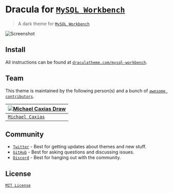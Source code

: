 # Dracula for [`MySQL Workbench`](https://www.mysql.com/products/workbench/)

> A dark theme for [`MySQL Workbench`](https://www.mysql.com/products/workbench/)

![`Screenshot`](./screenshot.png)

## Install

All instructions can be found at
[`draculatheme.com/mysql-workbench`](https://draculatheme.com/mysql-workbench).

## Team

This theme is maintained by the following person(s) and a bunch of
[`awesome contributors`](https://github.com/dracula/mysql-workbench/graphs/contributors).

| [![Michael Caxias Draw](https://avatars.githubusercontent.com/u/79621661?s=96&v=4)](https://github.com/michaelcaxias) |
| --------------------------------------------------------------------------------------------------------------------- |
| [`Michael Caxias`](https://github.com/michaelcaxias)                                                                    |

## Community

-   [`Twitter`](https://twitter.com/draculatheme) - Best for getting updates about
    themes and new stuff.
-   [`GitHub`](https://github.com/dracula/dracula-theme/discussions) - Best for
    asking questions and discussing issues.
-   [`Discord`](https://draculatheme.com/discord-invite) - Best for hanging out
    with the community.

## License

[`MIT License`](./LICENSE)
